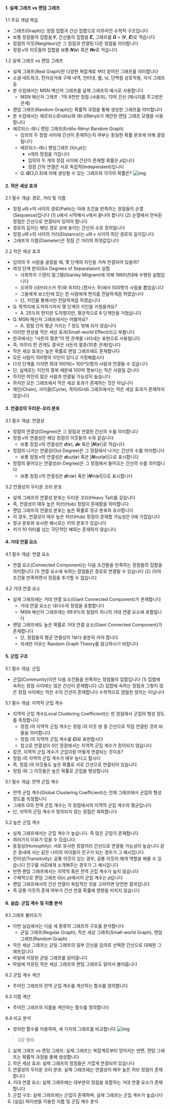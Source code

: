 #### 1. 실제 그래프 vs 랜덤 그래프

1.1 주요 개념 복습

- 그래프(Graph)는 정점 집합과 간선 집합으로 이루어진 수학적 구조입니다
- 보통 정점들의 집합을 𝑽, 간선들의 집합을 𝑬, 그래프를 𝑮 = (𝑽, 𝑬)로 적습니다
- 정점의 이웃(Neighbor)은 그 정점과 연결된 다른 정점을 의미합니다
- 정점 𝑣의 이웃들의 집합을 보통 𝑵(𝒗) 혹은 𝑵𝒗로 적습니다

1.2 실제 그래프 vs 랜덤 그래프

- 실제 그래프(Real Graph)란 다양한 복잡계로 부터 얻어진 그래프를 의미합니다
- 소셜 네트워크, 전자상거래 구매 내역, 인터넷, 웹, 뇌, 단백질 상호작용, 지식 그래프 등
- 본 수업에서는 MSN 메신저 그래프를 실제 그래프의 예시로 사용합니다
  - MSN 메신저 그래프 : 1억 8천만 정점 (사용자), 13억 간선 (메시지를 주고받은 관계)
- 랜덤 그래프(Random Graph)는 확률적 과정을 통해 생성한 그래프를 의미합니다
- 본 수업에서는 에르되스(Erdős)와 레니(Rényi)가 제안한 랜덤 그래프 모델을 사용합니다
- 에르되스-레니 랜덤 그래프(Erdős-Rényi Random Graph)
  - 임의의 두 정점 사이에 간선이 존재하는지 여부는 동일한 확률 분포에 의해 결정됩니다
  - 에르되스-레니 랜덤그래프 𝐺(𝑛,𝑝)는
    - 𝑛개의 정점을 가집니다
    - 임의의 두 개의 정점 사이에 간선이 존재할 확률은 𝑝입니다
    - 정점 간의 연결은 서로 독립적(Independent)입니다
  - Q. 𝑮(3,0.3)에 의해 생성될 수 있는 그래프와 각각의 확률은?
    ![img](https://media.vlpt.us/images/skaurl/post/d3a1f356-fe94-42cb-8344-9907503006b8/%EC%8A%A4%ED%81%AC%EB%A6%B0%EC%83%B7%202021-02-22%2010.18.54.png)

#### 2. 작은 세상 효과

2.1 필수 개념: 경로, 거리 및 지름

- 정점 𝑢와 𝑣의 사이의 경로(Path)는 아래 조건을 만족하는 정점들의 순열(Sequence)입니다
  (1) 𝑢에서 시작해서 𝑣에서 끝나야 합니다
  (2) 순열에서 연속된 정점은 간선으로 연결되어 있어야 합니다
- 경로의 길이는 해당 경로 상에 놓이는 간선의 수로 정의됩니다
- 정점 𝑢와 𝑣의 사이의 거리(Distance)는 𝑢와 𝑣 사이의 최단 경로의 길이입니다
- 그래프의 지름(Diameter)은 정점 간 거리의 최댓값입니다

2.2 작은 세상 효과

- 임의의 두 사람을 골랐을 때, 몇 단계의 지인을 거쳐 연결되어 있을까?
- 여섯 단계 분리(Six Degrees of Separataion) 실험
  - 사회학자 스탠리 밀그램(Stanley Milgram)에 의해 1960년대에 수행된 실험입니다
  - 오마하 (네브라스카 주)와 위치타 (켄사스 주)에서 500명의 사람을 뽑았습니다
  - 그들에게 보스턴에 있는 한 사람에게 편지를 전달하게끔 하였습니다
  - 단, 지인를 통해서만 전달하게끔 하였습니다
- Q. 목적지에 도착하기까지 몇 단계의 지인을 거쳤을까요?
  - A. 25%의 편지만 도착했지만, 평균적으로 6 단계만을 거쳤습니다
- Q. MSN 메신저 그래프에서는 어떨까요?
  - A. 정점 간의 평균 거리는 7 정도 밖에 되지 않습니다
- 이러한 현상을 작은 세상 효과(Small-world Effect)라고 부릅니다
- 한국에서는 “사돈의 팔촌”이 먼 관계를 나타내는 표현으로 사용됩니다
- 즉, 아무리 먼 관계도 결국은 사돈의 팔촌(10촌 관계)입니다
- 작은 세상 효과는 높은 확률로 랜덤 그래프에도 존재합니다
- 모든 사람이 100명의 지인이 있다고 가정해봅시다
- 다섯 단계를 거치면 최대 100억(= 100^5)명의 사람과 연결될 수 있습니다
- 단, 실제로는 지인의 중복 때문에 100억 명보다는 적은 사람일 겁니다
- 하지만 여전히 많은 사람과 연결될 가능성이 높습니다
- 하지만 모든 그래프에서 작은 세상 효과가 존재하는 것은 아닙니다
- 체인(Chain), 사이클(Cycle), 격자(Grid) 그래프에서는 작은 세상 효과가 존재하지 않습니다

#### 3. 연결성의 두터운-꼬리 분포

3.1 필수 개념: 연결성

- 정점의 연결성(Degree)은 그 정점과 연결된 간선의 수를 의미합니다
- 정점 𝑣의 연결성은 해당 정점의 이웃들의 수와 같습니다
  - 보통 정점 𝑣의 연결성은 𝒅(𝒗), 𝒅𝒗 혹은 |𝑵(𝒗)|로 적습니다
- 정점의 나가는 연결성(Out Degree)은 그 정점에서 나가는 간선의 수를 의미합니다
  - 보통 정점 𝑣의 연결성은 𝒅out(𝒗) 혹은 |𝑵out(𝒗)|으로 표시합니다
- 정점의 들어오는 연결성(In Degree)은 그 정점에서 들어오는 간선의 수를 의미합니다
  - 보통 정점 𝑣의 연결성은 𝒅in(𝒗) 혹은 |𝑵in(𝒗)|으로 표시합니다

3.2 연결성의 두터운 꼬리 분포

- 실제 그래프의 연결성 분포는 두터운 꼬리(Heavy Tail)를 갖습니다
- 즉, 연결성이 매우 높은 허브(Hub) 정점이 존재함을 의미합니다
- 랜덤 그래프의 연결성 분포는 높은 확률로 정규 분포와 유사합니다
- 이 경우, 연결성이 매우 높은 허브(Hub) 정점이 존재할 가능성은 0에 가깝습니다
- 정규 분포와 유사한 예시로는 키의 분포가 있습니다
- 키가 10 미터를 넘는 극단적인 예외는 존재하지 않습니다

#### 4. 거대 연결 요소

4.1 필수 개념: 연결 요소

- 연결 요소(Connected Component)는 다음 조건들을 만족하는 정점들의 집합을 의미합니다
  (1) 연결 요소에 속하는 정점들은 경로로 연결될 수 있습니다
  (2) (1)의 조건을 만족하면서 정점을 추가할 수 없습니다

4.2 거대 연결 요소

- 실제 그래프에는 거대 연결 요소(Giant Connected Component)가 존재합니다
  - 거대 연결 요소는 대다수의 정점을 포함합니다
  - MSN 메신저 그래프에는 99.9%의 정점이 하나의 거대 연결 요소에 포함됩니다
- 랜덤 그래프에도 높은 확률로 거대 연결 요소(Giant Connected Component)가 존재합니다
  - 단, 정점들의 평균 연결성이 1보다 충분히 커야 합니다
  - 자세한 이유는 Random Graph Theory를 참고하시기 바랍니다

#### 5. 군집 구조

5.1 필수 개념: 군집

- 군집(Community)이란 다음 조건들을 만족하는 정점들의 집합입니다
  (1) 집합에 속하는 정점 사이에는 많은 간선이 존재합니다
  (2) 집합에 속하는 정점과 그렇지 않은 정점 사이에는 적은 수의 간선이 존재합니다
  수학적으로 엄밀한 정의는 아닙니다

5.1 필수 개념: 지역적 군집 계수

- 지역적 군집 계수(Local Clustering Coefficient)는 한 정점에서 군집의 형성 정도를 측정합니다
  - 정점 𝑖의 지역적 군집 계수는 정점 𝑖의 이웃 쌍 중 간선으로 직접 연결된 것의 비율을 의미합니다
  - 정점 𝑖의 지역적 군집 계수를 𝑪𝒊로 표현합시다
  - 참고로 연결성이 0인 정점에서는 지역적 군집 계수가 정의되지 않습니다
- 잠깐, 지역적 군집 계수가 군집이랑 어떻게 연결되는 것이죠?
- 정점 𝑖의 지역적 군집 계수가 매우 높다고 합시다
- 즉, 정점 𝑖의 이웃들도 높은 확률로 서로 간선으로 연결되어 있습니다
- 정점 𝑖와 그 이웃들은 높은 확률로 군집을 형성합니다

5.1 필수 개념: 전역 군집 계수

- 전역 군집 계수(Global Clustering Coefficient)는 전체 그래프에서 군집의 형성 정도를 측정합니다
- 그래프 𝐺의 전역 군집 계수는 각 정점에서의 지역적 군집 계수의 평균입니다
- 단, 지역적 군집 계수가 정의되지 않는 정점은 제외합니다

5.2 높은 군집 계수

- 실제 그래프에서는 군집 계수가 높습니다. 즉 많은 군집이 존재합니다
- 여러가지 이유가 있을 수 있습니다
- 동질성(Homophily): 서로 유사한 정점끼리 간선으로 연결될 가능성이 높습니다 같은 동네에 사는 같은 나이의 아이들이 친구가 되는 경우가 그 예시입니다
- 전이성(Transitivity): 공통 이웃이 있는 경우, 공통 이웃이 매개 역할을 해줄 수 있습니다 친구를 서로에게 소개해주는 경우가 그 예시입니다
- 반면 랜덤 그래프에서는 지역적 혹은 전역 군집 계수가 높지 않습니다
- 구체적으로 랜덤 그래프 𝐺(𝑛, 𝑝)에서의 군집 계수는 𝑝입니다
- 랜덤 그래프에서의 간선 연결이 독립적인 것을 고려하면 당연한 결과입니다
- 즉 공통 이웃의 존재 여부가 간선 연결 확률에 영향을 미치지 않습니다

#### 6. 실습: 군집 계수 및 지름 분석

6.1 그래프 불러오기

- 이번 실습에서는 다음 세 종류의 그래프의 구조를 분석합니다
  - 균일 그래프(Regular Graph), 작은 세상 그래프(Small-world Graph), 랜덤 그래프(Random Graph)
- 작은 세상 그래프는 균일 그래프의 일부 간선을 임의로 선택한 간선으로 대체한 그래프입니다
- 파일에 저장된 균일 그래프를 읽어옵니다
- 파일에 저장된 작은 세상 그래프와 랜덤 그래프도 읽어서 불러옵니다

6.2 군집 계수 계산

- 주어진 그래프의 전역 군집 계수를 계산하는 함수를 정의합니다

6.3 지름 계산

- 주어진 그래프의 지름을 계산하는 함수를 정의합니다

6.4 비교 분석

- 정의한 함수를 이용하여, 세 가지의 그래프를 비교합니다
  ![img](https://media.vlpt.us/images/skaurl/post/09e76e7b-be3f-4226-897c-85a9612ae30f/%EC%8A%A4%ED%81%AC%EB%A6%B0%EC%83%B7%202021-02-22%2010.42.29.png)

> 2강 정리

1. 실제 그래프 vs 랜덤 그래프: 실제 그래프는 복잡계로부터 얻어지는 반면, 랜덤 그래프는 확률적 과정을 통해 생성합니다
2. 작은 세상 효과: 실제 그래프의 정점들은 가깝게 연결되어 있습니다
3. 연결성의 두터운 꼬리 분포: 실제 그래프에는 연결성이 매우 높은 허브 정점이 존재합니다
4. 거대 연결 요소: 실제 그래프에는 대부분의 정점을 포함하는 거대 연결 요소가 존재합니다
5. 군집 구조: 실제 그래프에는 군집이 존재하며, 실제 그래프는 군집 계수가 높습니다
6. (실습) 파이썬을 이용한 지름 및 군집 계수 분석